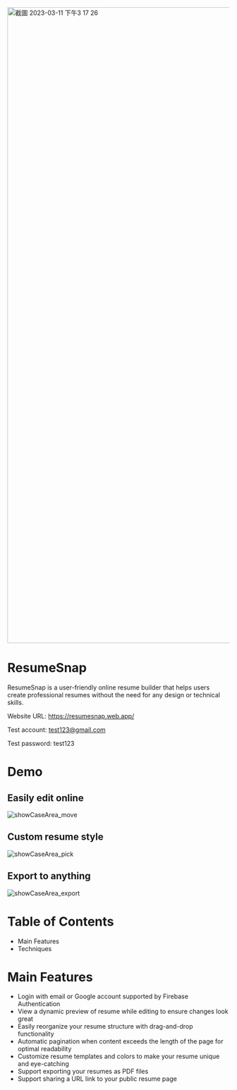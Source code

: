
<img width="1443" alt="截圖 2023-03-11 下午3 17 26" src="https://user-images.githubusercontent.com/75289113/224470938-1acfe63d-c78b-4f3d-b020-8c5fabb8fdd6.png">

# ResumeSnap
ResumeSnap is a user-friendly online resume builder that helps users create professional resumes without the need for any design or technical skills.

Website URL: https://resumesnap.web.app/ 

Test account: test123@gmail.com 

Test password: test123 


# Demo
## Easily edit online

![showCaseArea_move](https://user-images.githubusercontent.com/75289113/224472768-d11205cc-09aa-488f-93b8-4564c5be25f7.gif)

## Custom resume style

![showCaseArea_pick](https://user-images.githubusercontent.com/75289113/224472817-025fc7bc-5358-4680-9767-68a77902bd61.gif)

## Export to anything

![showCaseArea_export](https://user-images.githubusercontent.com/75289113/224472835-120ab660-d9ea-402a-9b62-62b55fac7994.gif)


# Table of Contents
- Main Features
- Techniques

# Main Features
- Login with email or Google account supported by Firebase Authentication
- View a dynamic preview of resume while editing to ensure changes look great
- Easily reorganize your resume structure with drag-and-drop functionality
- Automatic pagination when content exceeds the length of the page for optimal readability
- Customize resume templates and colors to make your resume unique and eye-catching
- Support exporting your resumes as PDF files
- Support sharing a URL link to your public resume page
